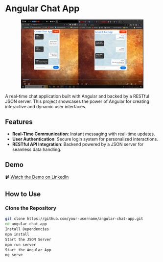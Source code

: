 # Angular Chat App

<p align="center">
    <img src="https://github.com/ParagUnhale1998/Angular-Chat-App/blob/main/Screenshot%20(549).png" alt="Angular Chat App" width="400" />
</p>

A real-time chat application built with Angular and backed by a RESTful JSON server. This project showcases the power of Angular for creating interactive and dynamic user interfaces.

## Features

- **Real-Time Communication**: Instant messaging with real-time updates.
- **User Authentication**: Secure login system for personalized interactions.
- **RESTful API Integration**: Backend powered by a JSON server for seamless data handling.

## Demo

📹 [Watch the Demo on LinkedIn](https://www.linkedin.com/posts/parag-unhale_angular-devloper-job-activity-7111949863570800640-Nw8H?utm_source=share&utm_medium=member_desktop)

## How to Use

### Clone the Repository

```bash
git clone https://github.com/your-username/angular-chat-app.git
cd angular-chat-app
Install Dependencies
npm install
Start the JSON Server
npm run server
Start the Angular App
ng serve

